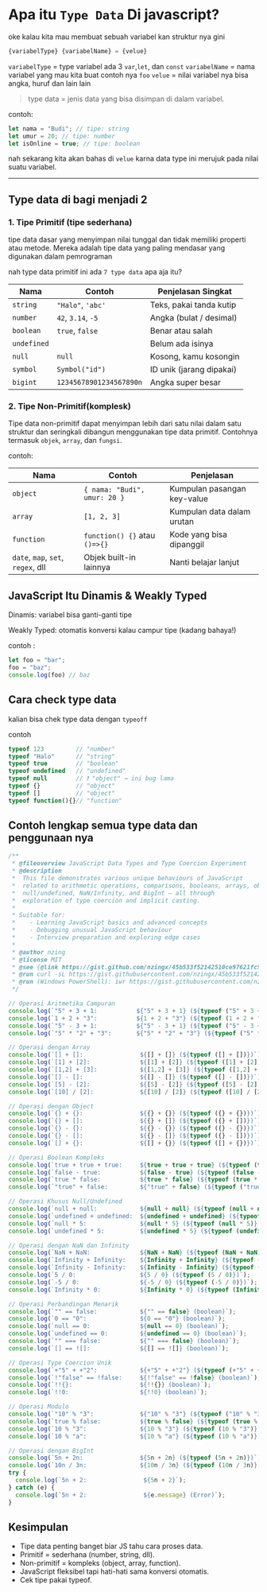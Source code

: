 # Apa itu `Type Data` Di javascript?

oke kalau kita mau membuat sebuah variabel kan struktur nya gini

```js
{variabelType} {variabelName} = {velue}
```

`variabelType` = type variabel ada 3 `var`,`let`, dan `const`
`variabelName` = nama variabel yang mau kita buat contoh nya `foo`
`velue` = nilai variabel nya bisa angka, huruf dan lain lain

> type data = jenis data yang bisa disimpan di dalam variabel.

contoh:

```js
let nama = "Budi"; // tipe: string
let umur = 20; // tipe: number
let isOnline = true; // tipe: boolean
```

nah sekarang kita akan bahas di `velue` karna data type ini merujuk pada nilai suatu variabel.

---

## Type data di bagi menjadi 2

### 1. Tipe Primitif (tipe sederhana)

tipe data dasar yang menyimpan nilai tunggal dan tidak memiliki properti atau metode. Mereka adalah tipe data yang paling mendasar yang digunakan dalam pemrograman

nah type data primitif ini ada `7 type data` apa aja itu?

| Nama        | Contoh                  | Penjelasan Singkat       |
| ----------- | ----------------------- | ------------------------ |
| `string`    | `"Halo"`, `'abc'`       | Teks, pakai tanda kutip  |
| `number`    | `42`, `3.14`, `-5`      | Angka (bulat / desimal)  |
| `boolean`   | `true`, `false`         | Benar atau salah         |
| `undefined` |                         | Belum ada isinya         |
| `null`      | `null`                  | Kosong, kamu kosongin    |
| `symbol`    | `Symbol("id")`          | ID unik (jarang dipakai) |
| `bigint`    | `12345678901234567890n` | Angka super besar        |

### 2. Tipe Non-Primitif(komplesk)

Tipe data non-primitif dapat menyimpan lebih dari satu nilai dalam satu struktur dan seringkali dibangun menggunakan tipe data primitif. Contohnya termasuk `objek`, `array`, dan `fungsi`.

contoh:

| Nama                               | Contoh                        | Penjelasan                  |
| ---------------------------------- | ----------------------------- | --------------------------- |
| `object`                           | `{ nama: "Budi", umur: 20 }`  | Kumpulan pasangan key-value |
| `array`                            | `[1, 2, 3]`                   | Kumpulan data dalam urutan  |
| `function`                         | `function() {}` atau `()=>{}` | Kode yang bisa dipanggil    |
| `date`, `map`, `set`, `regex`, dll | Objek built-in lainnya        | Nanti belajar lanjut        |

## JavaScript Itu Dinamis & Weakly Typed

Dinamis: variabel bisa ganti-ganti tipe

Weakly Typed: otomatis konversi kalau campur tipe (kadang bahaya!)

contoh :

```js
let foo = "bar";
foo = "baz";
console.log(foo) // baz
```

## Cara check type data
kalian bisa chek type data dengan `typeoff`

contoh

```js
typeof 123         // "number"
typeof "Halo"      // "string"
typeof true        // "boolean"
typeof undefined   // "undefined"
typeof null        // ❗ "object" → ini bug lama
typeof {}          // "object"
typeof []          // "object"
typeof function(){}// "function"
```

## Contoh lengkap semua type data dan penggunaan nya

```js
/**
 * @fileoverview JavaScript Data Types and Type Coercion Experiment
 * @description
 *  This file demonstrates various unique behaviours of JavaScript
 *  related to arithmetic operations, comparisons, booleans, arrays, objects,
 *  null/undefined, NaN/Infinity, and BigInt — all through
 *  exploration of type coercion and implicit casting.
 *
 * Suitable for:
 *    - Learning JavaScript basics and advanced concepts
 *    - Debugging unusual JavaScript behaviour
 *    - Interview preparation and exploring edge cases
 *
 * @author nzing
 * @license MIT
 * @see {@link https://gist.github.com/nzingx/45b533f52142510ce97621fc925d5caa Original Gist}
 * @run curl -sL https://gist.githubusercontent.com/nzingx/45b533f52142510ce97621fc925d5caa/raw/type-coercion.js \| node
 * @run (Windows PowerShell): iwr https://gist.githubusercontent.com/nzingx/45b533f52142510ce97621fc925d5caa/raw/type-coercion.js \| %{ $_.Content } \| node
 */

// Operasi Aritmetika Campuran
console.log(`"5" + 3 + 1:           ${"5" + 3 + 1} (${typeof ("5" + 3 + 1)})`);          // "531" (string)
console.log(`1 + 2 + "3":           ${1 + 2 + "3"} (${typeof (1 + 2 + "3")})`);          // "33" (string)
console.log(`"5" - 3 + 1:           ${"5" - 3 + 1} (${typeof ("5" - 3 + 1)})`);          // 3 (number)
console.log(`"5" * "2" + "3":       ${"5" * "2" + "3"} (${typeof ("5" * "2" + "3")})`);  // "103" (string)

// Operasi dengan Array
console.log(`[] + []:                ${[] + []} (${typeof ([] + [])})`);                 // "" (string)
console.log(`[1] + [2]:              ${[1] + [2]} (${typeof ([1] + [2])})`);             // "12" (string)
console.log(`[1,2] + [3]:            ${[1,2] + [3]} (${typeof ([1,2] + [3])})`);         // "1,23" (string)
console.log(`[] - []:                ${[] - []} (${typeof ([] - [])})`);                 // 0 (number)
console.log(`[5] - [2]:              ${[5] - [2]} (${typeof ([5] - [2])})`);             // 3 (number)
console.log(`[10] / [2]:             ${[10] / [2]} (${typeof ([10] / [2])})`);           // 5 (number)

// Operasi dengan Object
console.log(`{} + {}:                ${{} + {}} (${typeof ({} + {})})`);                 // "[object Object][object Object]" (string)
console.log(`{} + []:                ${{} + []} (${typeof ({} + [])})`);                 // "[object Object]" (string)
console.log(`{} - {}:                ${{} - {}} (${typeof ({} - {})})`);                 // NaN (number)
console.log(`{} - []:                ${{} - []} (${typeof ({} - [])})`);                 // NaN (number)
console.log(`[] + {}:                ${[] + {}} (${typeof ([] + {})})`);                 // "[object Object]" (string)

// Operasi Boolean Kompleks
console.log(`true + true + true:     ${true + true + true} (${typeof (true + true + true)})`);   // 3 (number)
console.log(`false - true:           ${false - true} (${typeof (false - true)})`);               // -1 (number)
console.log(`true * false:           ${true * false} (${typeof (true * false)})`);               // 0 (number)
console.log(`"true" + false:         ${"true" + false} (${typeof ("true" + false)})`);           // "truefalse" (string)

// Operasi Khusus Null/Undefined
console.log(`null + null:            ${null + null} (${typeof (null + null)})`);                 // 0 (number)
console.log(`undefined + undefined:  ${undefined + undefined} (${typeof (undefined + undefined)})`); // NaN (number)
console.log(`null * 5:               ${null * 5} (${typeof (null * 5)})`);                       // 0 (number)
console.log(`undefined * 5:          ${undefined * 5} (${typeof (undefined * 5)})`);             // NaN (number)

// Operasi dengan NaN dan Infinity
console.log(`NaN + NaN:              ${NaN + NaN} (${typeof (NaN + NaN)})`);                     // NaN (number)
console.log(`Infinity + Infinity:    ${Infinity + Infinity} (${typeof (Infinity + Infinity)})`); // Infinity (number)
console.log(`Infinity - Infinity:    ${Infinity - Infinity} (${typeof (Infinity - Infinity)})`); // NaN (number)
console.log(`5 / 0:                  ${5 / 0} (${typeof (5 / 0)})`);                            // Infinity (number)
console.log(`-5 / 0:                 ${-5 / 0} (${typeof (-5 / 0)})`);                          // -Infinity (number)
console.log(`Infinity * 0:           ${Infinity * 0} (${typeof (Infinity * 0)})`);               // NaN (number)

// Operasi Perbandingan Menarik
console.log(`"" == false:            ${"" == false} (boolean)`);                                // true
console.log(`0 == "0":               ${0 == "0"} (boolean)`);                                   // true
console.log(`null == 0:              ${null == 0} (boolean)`);                                  // false
console.log(`undefined == 0:         ${undefined == 0} (boolean)`);                             // false
console.log(`"" === false:           ${"" === false} (boolean)`);                               // false
console.log(`[] == ![]:              ${[] == ![]} (boolean)`);                                  // true

// Operasi Type Coercion Unik
console.log(`+"5" + +"2":            ${+"5" + +"2"} (${typeof (+"5" + +"2")})`);               // 7 (number)
console.log(`!"false" == !false:     ${!"false" == !false} (boolean)`);                         // false
console.log(`!!{}:                   ${!!{}} (boolean)`);                                       // true
console.log(`!!0:                    ${!!0} (boolean)`);                                        // false

// Operasi Modulo
console.log(`"10" % "3":             ${"10" % "3"} (${typeof ("10" % "3")})`);                 // 1 (number)
console.log(`true % false:           ${true % false} (${typeof (true % false)})`);             // NaN (number)
console.log(`10 % "3":               ${10 % "3"} (${typeof (10 % "3")})`);                     // 1 (number)
console.log(`10 % "a":               ${10 % "a"} (${typeof (10 % "a")})`);                     // NaN (number)

// Operasi dengan BigInt
console.log(`5n + 2n:                ${5n + 2n} (${typeof (5n + 2n)})`);                      // 7n (bigint)
console.log(`10n / 3n:               ${10n / 3n} (${typeof (10n / 3n)})`);                    // 3n (bigint)
try {
  console.log(`5n + 2:                ${5n + 2}`);                                            // Error
} catch (e) {
  console.log(`5n + 2:                ${e.message} (Error)`);                                 // TypeError
}
```

## Kesimpulan

- Tipe data penting banget biar JS tahu cara proses data.
- Primitif = sederhana (number, string, dll).
- Non-primitif = kompleks (object, array, function).
- JavaScript fleksibel tapi hati-hati sama konversi otomatis.
- Cek tipe pakai typeof.